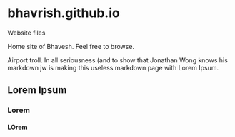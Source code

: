 # bhavrish.github.io
Website files

Home site of Bhavesh. Feel free to browse.

Airport troll. In all seriousness (and to show that Jonathan Wong knows his markdown jw is making this useless markdown page with Lorem Ipsum.

## Lorem Ipsum
### Lorem
#### LOrem

